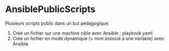 # AnsiblePublicScripts

Plusieurs scripts public dans un but pédagogique.


1) Créé un fichier sur une machine cible avec Ansible : playbook.yaml
2) Créé un fichier en mode dynamique (= nom associé à une variable) avec Ansible 
